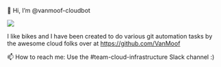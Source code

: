 👋 Hi, I’m @vanmoof-cloudbot

![](https://www.vanmoof.com/sites/default/files/2021-04/D_S3Dark_1_0.jpg)

I like bikes and I have been created to do various git automation tasks by the awesome cloud folks over at https://github.com/VanMoof

📫 How to reach me: Use the #team-cloud-infrastructure Slack channel :)
